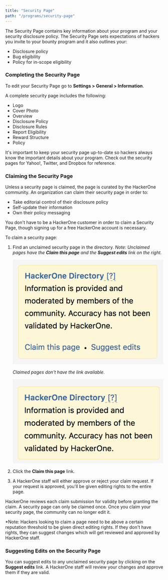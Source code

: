 ```yaml
---
title: "Security Page"
path: "/programs/security-page"
---
```

The Security Page contains key information about your program and your security disclosure policy. The Security Page sets expectations of hackers you invite to your bounty program and it also outlines your:
* Disclosure policy
* Bug eligibility
* Policy for in-scope eligibility

### Completing the Security Page
To edit your Security Page go to **Settings > General > Information**. 

A complete security page includes the following:
* Logo
* Cover Photo
* Overview
* Disclosure Policy
* Disclosure Rules
* Report Eligibility
* Reward Structure
* Policy

It's important to keep your security page up-to-date so hackers always know the important details about your program. Check out the security pages for Yahoo!, Twitter, and Dropbox for reference.

### Claiming the Security Page
Unless a security page is claimed, the page is curated by the HackerOne community. An organization can claim their security page in order to:
* Take editorial control of their disclosure policy
* Self-update their information
* Own their policy messaging

You don't have to be a HackerOne customer in order to claim a Security Page, though signing up for a free HackerOne account is necessary.

To claim a security page:
1. Find an unclaimed security page in the directory. 
    *Note: Unclaimed pages have the **Claim this page** and the **Suggest edits** link on the right.* 
    
    ![security-page-1](./images/security-page-1.png)
    
    *Claimed pages don't have the link available.* 
    
    ![security page-2](./images/security-page-2.png)

2. Click the **Claim this page** link. 
3. A HackerOne staff will either approve or reject your claim request. If your request is approved, you'll be given editing rights to the entire page.  

HackerOne reviews each claim submission for validity before granting the claim. A security page can only be claimed once. Once you claim your security page, the community can no longer edit it.

*Note: Hackers looking to claim a page need to be above a certain reputation threshold to be given direct editing rights. If they don't have rights, they can suggest changes which will get reviewed and approved by HackerOne staff. 

### Suggesting Edits on the Security Page
You can suggest edits to any unclaimed security page by clicking on the **Suggest edits** link. A HackerOne staff will review your changes and approve them if they are valid. 
